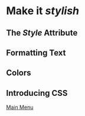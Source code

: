 # Make it *stylish*

## The *Style* Attribute

## Formatting Text

## Colors

## Introducing CSS

[Main Menu](../)